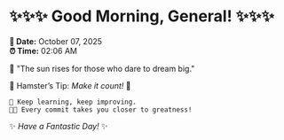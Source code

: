 # ✨✨✨ Good Morning, General! ✨✨✨

**📅 Date:** October 07, 2025  
**⏰ Time:** 02:06 AM  

🌅 "The sun rises for those who dare to dream big."  

🐹 Hamster’s Tip: _Make it count!_ 💪  

```
🚀 Keep learning, keep improving.  
🧑‍💻 Every commit takes you closer to greatness!  
```

✨ *Have a Fantastic Day!* ✨  
